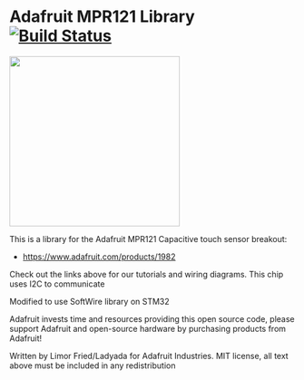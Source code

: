 # Adafruit MPR121 Library [![Build Status](https://travis-ci.org/adafruit/Adafruit_MPR121.svg?branch=master)](https://travis-ci.org/adafruit/Adafruit_MPR121)

<img src="https://cdn-shop.adafruit.com/970x728/1982-00.jpg" height="300"/>

This is a library for the Adafruit MPR121 Capacitive touch sensor breakout:
  * https://www.adafruit.com/products/1982
 
Check out the links above for our tutorials and wiring diagrams. This chip uses I2C to communicate

Modified to use SoftWire library on STM32

Adafruit invests time and resources providing this open source code, please support Adafruit and open-source hardware by purchasing products from Adafruit!

Written by Limor Fried/Ladyada for Adafruit Industries.
MIT license, all text above must be included in any redistribution

